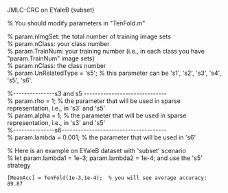 

JMLC-CRC on EYaleB (subset)


% You should modify parameters in "TenFold.m"

%   param.nImgSet: the total number of training image sets \
%   param.nClass: your class number \
%   param.TrainNum: your training number (i.e., in each class you have "param.TrainNum" image sets) \
%   param.nClass:   the class number \
%   param.UnRelatedType = 's5';  % this parameter can be 's1', 's2', 's3', 's4', 's5', 's6'.

%---------------s3 and s5 ------------------------------ \
%   param.rho = 1;   % the parameter that will be used in sparse representation, i.e., in 's3' and 's5' \
%   param.alpha = 1; % the parameter that will be used in sparse representation, i.e., in 's3' and 's5' \
%---------------s6-------------------------------------- \
%   param.lambda = 0.001; % the parameter that will be used in 's6'

% Here is an example on EYaleB dataset with 'subset' scenario \
%   let param.lambda1 = 1e-3; param.lambda2 = 1e-4; and use the 's5' strategy

    [MeanAcc] = TenFold(1e-3,1e-4);  % you will see average accuracy: 89.87



